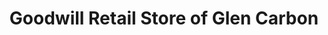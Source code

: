 ---
title: "Goodwill Retail Store of Glen Carbon"
url: /glen-carbon/goodwill-retail-store-of-glen-carbon/
shop: charity
---